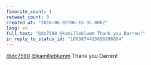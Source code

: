 ```yaml
---
favorite_count: 1
retweet_count: 0
created_at: "2018-06-05T06:15:35.000Z"
lang: en
full_text: "@dc7590 @kamilleblumm Thank you Darren!"
in_reply_to_status_id: "1003874415656996864"
---
```


[@dc7590](https://twitter.com/dc7590)
[@kamilleblumm](https://twitter.com/kamilleblumm) Thank you Darren!
